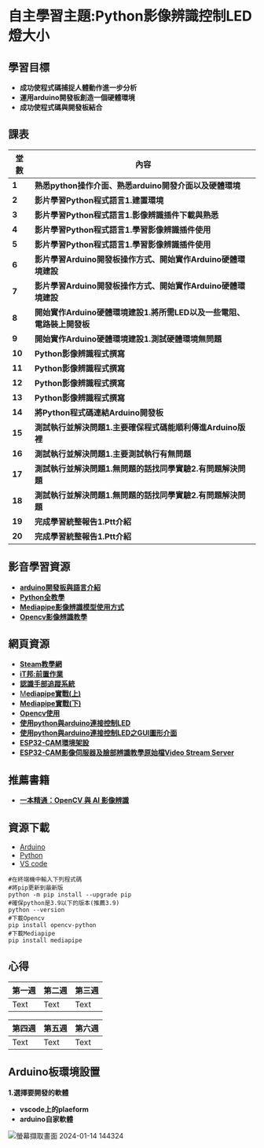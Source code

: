 # 自主學習主題:Python影像辨識控制LED燈大小
## 學習目標
- **成功使程式碼捕捉人體動作進一步分析**
- **運用arduino開發板創造一個硬體環境**
- **成功使程式碼與開發板結合**
## 課表
| **堂數** | **內容** |
| ---- | ---- |
| **1**    |**熟悉python操作介面、熟悉arduino開發介面以及硬體環境**|
| **2**    |**影片學習Python程式語言1.建置環境**|
| **3**    |**影片學習Python程式語言1.影像辨識插件下載與熟悉**|
| **4**    |**影片學習Python程式語言1.學習影像辨識插件使用**|
| **5**    |**影片學習Python程式語言1.學習影像辨識插件使用**|
| **6**    |**影片學習Arduino開發板操作方式、開始實作Arduino硬體環境建設**|
| **7**    |**影片學習Arduino開發板操作方式、開始實作Arduino硬體環境建設**|
| **8**    |**開始實作Arduino硬體環境建設1.將所需LED以及一些電阻、電路裝上開發板**|
| **9**    |**開始實作Arduino硬體環境建設1.測試硬體環境無問題**|
| **10**   |**Python影像辨識程式撰寫**|
| **11**   |**Python影像辨識程式撰寫**|
| **12**   |**Python影像辨識程式撰寫**|
| **13**   |**Python影像辨識程式撰寫**|
| **14**   |**將Python程式碼連結Arduino開發板**|
| **15**   |**測試執行並解決問題1.主要確保程式碼能順利傳進Arduino版裡**|
| **16**   |**測試執行並解決問題1.主要測試執行有無問題**|
| **17**   |**測試執行並解決問題1.無問題的話找同學實驗2.有問題解決問題**|
| **18**   |**測試執行並解決問題1.無問題的話找同學實驗2.有問題解決問題**|
| **19**   |**完成學習統整報告1.Ptt介紹**|
| **20**   |**完成學習統整報告1.Ptt介紹**|
## 影音學習資源
- [**arduino開發板與語言介紹**](https://youtu.be/B4T8hzO0IYc?si=GbqnM3WEhJtJ9zSy)
- [**Python全教學**](https://youtu.be/Ob_LKCLxg2o?si=Wn2G7mLG5C-RaSAV)
- [**Mediapipe影像辨識模型使用方式**](https://steam.oxxostudio.tw/category/python/ai/ai-mediapipe-finger-mosaic.html)
- [**Opencv影像辨識教學**](https://www.youtube.com/watch?v=xjrykYpaBBM)
## 網頁資源
- [**Steam教學網**](https://steam.oxxostudio.tw/category/python/ai/ai-index.html)
- [**iT邦:前置作業**](https://ithelp.ithome.com.tw/articles/10289544?sc=rss.qu)
- [**認識手部追蹤系統**](https://medium.com/ai-blog-tw/deep-learning-%E5%85%A5%E9%96%80-%E8%AA%8D%E8%AD%98%E6%89%8B%E5%8B%A2%E8%BF%BD%E8%B9%A4%E7%B3%BB%E7%B5%B1-mediapipe-hand%E8%88%87oculus-hand-tracking-ec7df294b36b)
- [M**ediapipe實戰(上)**](https://medium.com/jimmy-wang/mediapipe-hands-%E6%93%8D%E4%BD%9C%E8%AA%AA%E6%98%8E-%E4%B8%8A-836eb2e7ef15)
- [**Mediapipe實戰(下)**](https://medium.com/jimmy-wang/mediapipe-hands-%E6%93%8D%E4%BD%9C%E8%AA%AA%E6%98%8E-%E5%AF%A6%E6%88%B0%E7%AF%87-%E4%B8%8B-e273bda92c48)
- [**Opencv使用**](https://medium.com/jimmy-wang/opencv-%E5%9F%BA%E7%A4%8E%E6%95%99%E5%AD%B8%E7%AD%86%E8%A8%98-with-python-d780f571a57a)
- [**使用python與arduino連接控制LED**](https://arbu00.blogspot.com/2016/07/pythonarduinoled.html)
- [**使用python與arduino連接控制LED之GUI圖形介面**](https://arbu00.blogspot.com/2016/07/pythonarduinoledgui.html)
- [**ESP32-CAM環境架設**](https://www.nmking.io/index.php/2022/11/08/462/#htoc-esp32-cam-esp32-cam-arduino-ide-environment-setup)
- [**ESP32-CAM影像伺服器及臉部辨識教學原始檔Video Stream Server**](https://www.nmking.io/index.php/2022/11/03/429/#htoc-)


## 推薦書籍
- [**一本精通：OpenCV 與 AI 影像辨識**](https://www.books.com.tw/products/0010956162)
## 資源下載
- [Arduino](https://www.arduino.cc/en/software)
- [Python](https://www.python.org/downloads/)
- [VS code](https://code.visualstudio.com/download)
```py=
#在終端機中輸入下列程式碼
#將pip更新到最新版
python -m pip install --upgrade pip
#確保python是3.9以下的版本(推薦3.9)
python --version 
#下載Opencv
pip install opencv-python
#下載Mediapipe
pip install mediapipe
```
## 心得


| 第一週    | 第二週 | 第三週 |
| -------- | -------- | -------- |
| Text     | Text     | Text     |


| 第四週 | 第五週 | 第六週 |
| -------- | -------- | -------- |
| Text     | Text     | Text     |
## Arduino板環境設置
**1.選擇要開發的軟體**
- **vscode上的plaeform**
- **arduino自家軟體**

![螢幕擷取畫面 2024-01-14 144324](https://hackmd.io/_uploads/HJQNLMbF6.png)



